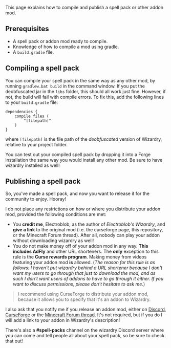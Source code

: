 This page explains how to compile and publish a spell pack or other addon mod.

## Prerequisites
- A spell pack or addon mod ready to compile.
- Knowledge of how to compile a mod using gradle.
- A `build.gradle` file.

## Compiling a spell pack

You can compile your spell pack in the same way as any other mod, by running `gradlew.bat build` in the command window. If you put the deobfuscated jar in the `libs` folder, this should all work just fine. However, if not, the build will fail with compile errors. To fix this, add the following lines to your `build.gradle` file:
```
dependencies {
	compile files (
		"[filepath]"
	)
}
```
where `[filepath]` is the file path of the _deobfuscated_ version of Wizardry, relative to your project folder.

You can test out your compiled spell pack by dropping it into a Forge installation the same way you would install any other mod. Be sure to have wizardry installed as well!

## Publishing a spell pack

So, you've made a spell pack, and now you want to release it for the community to enjoy. Hooray!

I do not place any restrictions on how or where you distribute your addon mod, provided the following conditions are met:

- You **credit me**, Electroblob, as the author of _Electroblob's Wizardry_, and **give a link** to the original mod (i.e. the curseforge page, this repository, or the Minecraft Forum thread). After all, nobody can play your addon without downloading wizardry as well!
- You do not make money off of your addon mod in any way. **This includes AdFly** and other URL shorteners. The **only** exception to this rule is the **Curse rewards program**. Making money from videos featuring your addon mod **is** allowed. (_The reason for this rule is as follows: I haven't put wizardry behind a URL shortener because I don't want my users to go through that just to download the mod, and as such I don't want users of addons to have to go through it either. If you want to discuss permissions, please don't hesitate to ask me._)
> I recommend using CurseForge to distribute your addon mod, because it allows you to specify that it's an addon to Wizardry.

I also ask that you notify me if you release an addon mod, either on [Discord](https://discord.gg/MTmMzMv), [CurseForge](https://minecraft.curseforge.com/projects/electroblobs-wizardry) or the [Minecraft Forum thread](http://www.minecraftforum.net/forums/mapping-and-modding-java-edition/minecraft-mods/2818029-electroblobs-wizardry-the-expandable-rpg-magic-mod). It's not required, but if you do I will add a link to your addon in Wizardry's description!

There's also a **#spell-packs** channel on the wizardry Discord server where you can come and tell people all about your spell pack, so be sure to check that out!